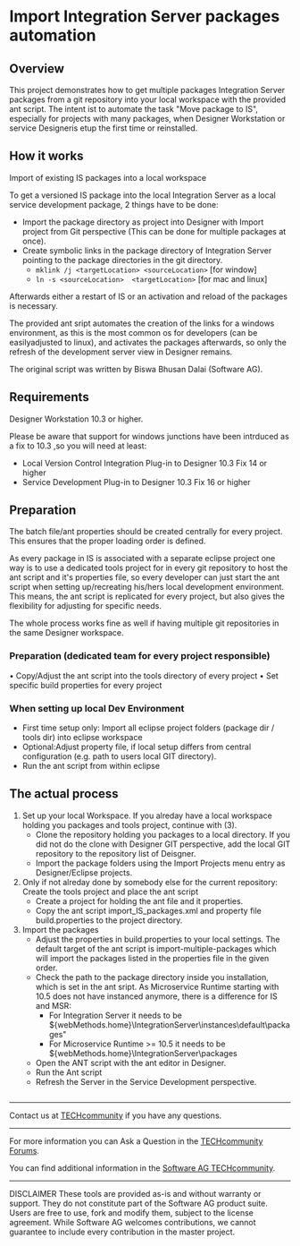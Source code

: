 # Import Integration Server packages automation

## Overview

This project demonstrates how to get multiple packages Integration Server packages from a git repository into your local workspace with the provided ant script. The intent ist to automate the task "Move package to IS", especially for projects with many packages, when Designer Workstation or service Designeris etup the first time or reinstalled.


## How it works

Import of existing IS packages into a local workspace

To get a versioned IS package into the local Integration Server as a local service development package, 2 things have to be done:

* Import the package directory as project into Designer with Import project from Git perspective (This can be done for multiple packages at once).
* Create symbolic links in the package directory of Integration Server pointing to the package directories in the git directory.
   * `mklink /j <targetLocation> <sourceLocation>`  [for window]
   * `ln -s <sourceLocation>  <targetLocation>` [for mac and linux]

Afterwards either a restart of IS or an activation and reload of the packages is necessary.

The provided ant sript automates the creation of the links for a windows environment, as this is the most common os for developers (can be easilyadjusted to linux), and activates the packages afterwards, so only the refresh of the development server view in Designer remains.

The original script was written by Biswa Bhusan Dalai (Software AG).

## Requirements

Designer Workstation 10.3 or higher.

Please be aware that support for windows junctions have been intrduced as a fix to 10.3 ,so you will need at least:

* Local Version Control Integration Plug-in to Designer 10.3 Fix 14 or higher
* Service Development Plug-in to Designer 10.3 Fix 16 or higher


## Preparation

The batch file/ant properties should be created centrally for every project. This ensures that the proper loading order is defined.

As every package in IS is associated with a separate eclipse project one way is to use a dedicated tools project for in every git repository to host the ant script and it's properties file, so every developer can just start the ant script when setting up/recreating his/hers local development environment. This means, the ant script is replicated for every project, but also gives the flexibility for adjusting for specific needs. 

The whole process works fine as well if having multiple git repositories in the same Designer workspace.

### Preparation (dedicated team for every project responsible)

•	Copy/Adjust the ant script into the tools directory of every project
•	Set specific build properties for every project

### When setting up local Dev Environment

* First time setup only: Import all eclipse project folders (package dir / tools dir) into eclipse workspace
* Optional:Adjust property file, if local setup differs from central configuration (e.g. path to users local GIT directory).
* Run the ant script from within eclipse


## The actual process

1. Set up your local Workspace. If you alreday have a local workspace holding you packages and tools project, continue with (3).
   * Clone the repository holding you packages to a local directory. If you did not do the clone with Designer GIT perspective, add the local GIT repository to the repository list of Deisgner.
   * Import the package folders using the Import Projects menu entry as Designer/Eclipse projects.
2. Only if not alreday done by somebody else for the current repository: Create the tools project and place the ant script
   * Create a project for holding the ant file and it properties.
   * Copy the ant script import_IS_packages.xml and property file build.properties to the project directory.
3. Import the packages
   * Adjust the properties in build.properties to your local settings. The default target of the ant script is import-multiple-packages which will import the packages listed in the properties file in the given order.
   * Check the path to the package directory inside you installation, which is set in the ant sript. As Microservice Runtime starting with 10.5 does not have instanced anymore, there is a difference for IS and MSR:
     * For Integration Server it needs to be 	${webMethods.home}\IntegrationServer\instances\default\packages"
     * For Microservice Runtime >= 10.5 it needs to be  ${webMethods.home}\IntegrationServer\packages
   * Open the ANT script with the ant editor in Designer.
   * Run the Ant script
   * Refresh the Server in the Service Development perspective.

```bash

```

_______________
Contact us at [TECHcommunity](mailto:technologycommunity@softwareag.com?subject=Github/SoftwareAG) if you have any questions.
_______________
For more information you can Ask a Question in the [TECHcommunity Forums](http://techcommunity.softwareag.com/home/-/product/name/command-central).

You can find additional information in the [Software AG TECHcommunity](http://tech.forums.softwareag.com/techjforum/forums/list.page?product=command-central).
_______________
DISCLAIMER
These tools are provided as-is and without warranty or support. They do not constitute part of the Software AG product suite. Users are free to use, fork and modify them, subject to the license agreement. While Software AG welcomes contributions, we cannot guarantee to include every contribution in the master project.

